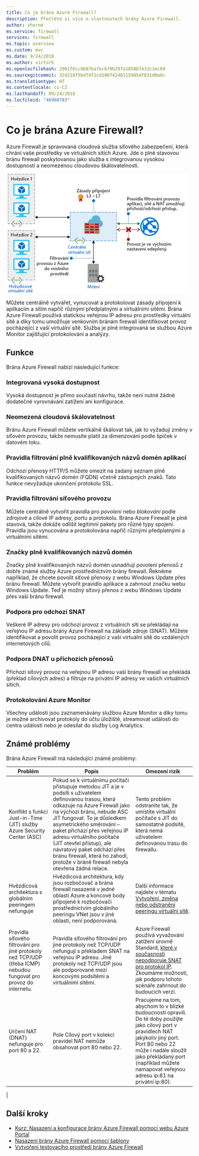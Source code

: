 ```yaml
---
title: Co je brána Azure Firewall?
description: Přečtěte si více o vlastnostech brány Azure Firewall.
author: vhorne
ms.service: firewall
services: firewall
ms.topic: overview
ms.custom: mvc
ms.date: 9/24/2018
ms.author: victorh
ms.openlocfilehash: 2961f6cc8607ba7ec670b297a1858bf433c3ec89
ms.sourcegitcommit: 32d218f5bd74f1cd106f4248115985df631d0a8c
ms.translationtype: HT
ms.contentlocale: cs-CZ
ms.lasthandoff: 09/24/2018
ms.locfileid: "46960783"
---
```

# <a name="what-is-azure-firewall"></a>Co je brána Azure Firewall?

Azure Firewall je spravovaná cloudová služba síťového zabezpečení, která chrání vaše prostředky ve virtuálních sítích Azure. Jde o plně stavovou bránu firewall poskytovanou jako služba s integrovanou vysokou dostupností a neomezenou cloudovou škálovatelností. 

![Přehled brány firewall](media/overview/firewall-overview.png)

Můžete centrálně vytvářet, vynucovat a protokolovat zásady připojení k aplikacím a sítím napříč různými předplatnými a virtuálními sítěmi. Brána Azure Firewall používá statickou veřejnou IP adresu pro prostředky virtuální sítě a díky tomu umožňuje venkovním bránám firewall identifikovat provoz pocházející z vaší virtuální sítě.  Služba je plně integrovaná se službou Azure Monitor zajišťující protokolování a analýzy.

## <a name="features"></a>Funkce

Brána Azure Firewall nabízí následující funkce:

### <a name="built-in-high-availability"></a>Integrovaná vysoká dostupnost
Vysoká dostupnost je přímo součástí návrhu, takže není nutné žádné dodatečné vyrovnávání zatížení ani konfigurace.

### <a name="unrestricted-cloud-scalability"></a>Neomezená cloudová škálovatelnost 
Bránu Azure Firewall můžete vertikálně škálovat tak, jak to vyžadují změny v síťovém provozu, takže nemusíte platit za dimenzování podle špiček v datovém toku.

### <a name="application-fqdn-filtering-rules"></a>Pravidla filtrování plně kvalifikovaných názvů domén aplikací

Odchozí přenosy HTTP/S můžete omezit na zadaný seznam plně kvalifikovaných názvů domén (FQDN) včetně zástupných znaků. Tato funkce nevyžaduje ukončení protokolu SSL.

### <a name="network-traffic-filtering-rules"></a>Pravidla filtrování síťového provozu

Můžete centrálně vytvořit pravidla pro *povolení* nebo *blokování* podle zdrojové a cílové IP adresy, portu a protokolu. Brána Azure Firewall je plně stavová, takže dokáže odlišit legitimní pakety pro různé typy spojení. Pravidla jsou vynucována a protokolována napříč různými předplatnými a virtuálními sítěmi.

### <a name="fqdn-tags"></a>Značky plně kvalifikovaných názvů domén

Značky plně kvalifikovaných názvů domén usnadňují povolení přenosů z dobře známé služby Azure prostřednictvím brány firewall. Řekněme například, že chcete povolit síťové přenosy z webu Windows Update přes bránu firewall. Můžete vytvořit pravidlo aplikace a zahrnout značku webu Windows Update. Teď je možný síťový přenos z webu Windows Update přes vaši bránu firewall.

### <a name="outbound-snat-support"></a>Podpora pro odchozí SNAT

Veškeré IP adresy pro odchozí provoz z virtuálních sítí se překládají na veřejnou IP adresu brány Azure Firewall na základě zdroje (SNAT). Můžete identifikovat a povolit provoz pocházející z vaší virtuální sítě do vzdálených internetových cílů.

### <a name="inbound-dnat-support"></a>Podpora DNAT u příchozích přenosů

Příchozí síťový provoz na veřejnou IP adresu vaší brány firewall se překládá (překlad cílových adres) a filtruje na privátní IP adresy ve vašich virtuálních sítích. 

### <a name="azure-monitor-logging"></a>Protokolování Azure Monitor

Všechny události jsou zaznamenávány službou Azure Monitor a díky tomu je možné archivovat protokoly do účtu úložiště, streamovat události do centra událostí nebo je odesílat do služby Log Analytics.

## <a name="known-issues"></a>Známé problémy

Brána Azure Firewall má následující známé problémy:


|Problém  |Popis  |Omezení rizik  |
|---------|---------|---------|
|Konflikt s funkcí Just-in-Time (JIT) služby Azure Security Center (ASC)|Pokud se k virtuálnímu počítači přistupuje metodou JIT a je v podsíti s uživatelem definovanou trasou, která odkazuje na Azure Firewall jako na výchozí bránu, nebude ASC JIT fungovat. To je důsledkem asymetrického směrování – paket přichází přes veřejnou IP adresu virtuálního počítače (JIT otevřel přístup), ale návratový paket odchází přes bránu firewall, která ho zahodí, protože v bráně firewall nebyla otevřena žádná relace.|Tento problém odstraníte tak, že umístíte virtuální počítače s JIT do samostatné podsítě, která nemá uživatelem definovanou trasu do firewallu.|
|Hvězdicová architektura s globálním peeringem nefunguje|Hvězdicová architektura, kdy jsou rozbočovač a brána firewall nasazené v jedné oblasti Azure a koncové body připojené k rozbočovači prostřednictvím globálního peeringu VNet jsou v jiné oblasti, není podporovaná.|Další informace najdete v tématu [Vytvoření, změna nebo odstranění peeringu virtuální sítě](https://docs.microsoft.com/azure/virtual-network/virtual-network-manage-peering#requirements-and-constraints).|
Pravidla síťového filtrování pro jiné protokoly než TCP/UDP (třeba ICMP) nebudou fungovat pro provoz do internetu.|Pravidla síťového filtrování pro jiné protokoly než TCP/UDP nefungují s překladem SNAT na veřejnou IP adresu. Jiné protokoly než TCP/UDP jsou ale podporované mezi koncovými podsítěmi a virtuálními sítěmi.|Azure Firewall používá vyvažování zatížení úrovně Standard, [které v současnosti nepodporuje SNAT pro protokol IP](https://docs.microsoft.com/azure/load-balancer/load-balancer-standard-overview#limitations). Zkoumáme možnosti, jak podporu tohoto scénáře zahrnout do budoucích verzí.|
|Určení NAT (DNAT) nefunguje pro port 80 a 22.|Pole Cílový port v kolekci pravidel NAT nemůže obsahovat port 80 nebo 22.|Pracujeme na tom, abychom to v blízké budoucnosti opravili. Do té doby použijte jako cílový port v pravidlech NAT jakýkoliv jiný port. Port 80 nebo 22 může i nadále sloužit jako překládaný port (například můžete namapovat veřejnou adresu ip:81 na privátní ip:80).|
|

## <a name="next-steps"></a>Další kroky

- [Kurz: Nasazení a konfigurace brány Azure Firewall pomocí webu Azure Portal](tutorial-firewall-deploy-portal.md)
- [Nasazení brány Azure Firewall pomocí šablony](deploy-template.md)
- [Vytvoření testovacího prostředí brány Azure Firewall](scripts/sample-create-firewall-test.md)

